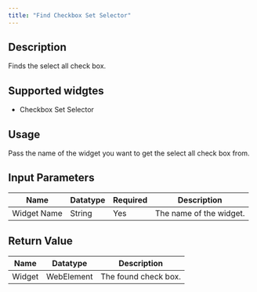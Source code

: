```yaml
---
title: "Find Checkbox Set Selector"
---
```

## Description
Finds the select all check box. 

## Supported widgtes
 + Checkbox Set Selector

## Usage
Pass the name of the widget you want to get the select all check box from.

## Input Parameters
Name | Datatype | Required | Description
---- | -------- | -------- | ---------------
Widget Name | String | Yes | The name of the widget.

## Return Value

Name | Datatype | Description
---- | --------- | ---------------
Widget | WebElement | The found check box.
